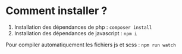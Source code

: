 # Comment installer ?
1. Installation des dépendances de php : `composer install`
2. Installation des dépendances de javascript : `npm i`

Pour compiler automatiquement les fichiers js et scss : `npm run watch`
